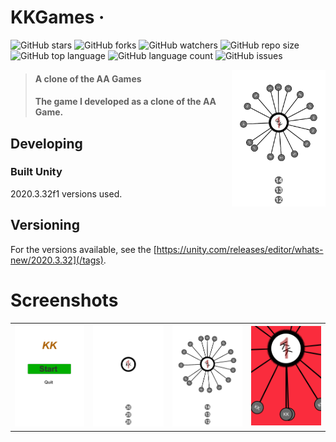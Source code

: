 # KKGames &middot; 

![GitHub stars](https://img.shields.io/github/stars/kaanks/KKGames?style=social) ![GitHub forks](https://img.shields.io/github/forks/kaanks/KKGames?style=social) ![GitHub watchers](https://img.shields.io/github/watchers/kaanks/KKGames?style=social) ![GitHub repo size](https://img.shields.io/github/repo-size/kaanks/KKGames?style=plastic) ![GitHub top language](https://img.shields.io/github/languages/top/kaanks/KKGames?style=plastic) ![GitHub language count](https://img.shields.io/github/languages/count/kaanks/KKGames?style=plastic) ![GitHub issues](https://img.shields.io/github/issues/kaanks/EndlessRoad) 
<!-- ![GitHub last commit](https://img.shields.io/github/last-commit/kaanks/KKGames?color=red&style=plastic) -->
 
<img src="./kk_img/kk_3.png" width="150"  align="right">

>#### A clone of the AA Games
>#### The game I developed as a clone of the AA Game.

## Developing

### Built Unity
2020.3.32f1 versions used.

## Versioning

 For the versions available, see the [https://unity.com/releases/editor/whats-new/2020.3.32](/tags).

# Screenshots

<table>
   <tr>
      <td><img src="https://github.com/kaanks/KKGames/blob/main//kk_img/kk_1.png?raw=true"></td>
      <td><img src="https://github.com/kaanks/KKGames/blob/main//kk_img/kk_2.png?raw=true"></td>
      <td><img src="https://github.com/kaanks/KKGames/blob/main//kk_img/kk_3.png?raw=true"></td>
      <td><img src="https://github.com/kaanks/KKGames/blob/main//kk_img/kk_4.png?raw=true"></td>
   </tr>